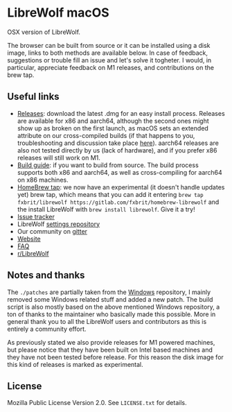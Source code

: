 # LibreWolf macOS

OSX version of LibreWolf.

The browser can be built from source or it can be installed using a disk image, links to both methods are available below.
In case of feedback, suggestions or trouble fill an issue and let's solve it togheter. I would, in particular, appreciate feedback on M1 releases, and contributions on the brew tap.

## Useful links
- [Releases](https://gitlab.com/librewolf-community/browser/macos/-/releases): download the latest .dmg for an easy install process. Releases are available for x86 and aarch64, although the second ones might show up as broken on the first launch, as macOS sets an extended attribute on our cross-compiled builds (if that happens to you, troubleshooting and discussion take place [here](https://gitlab.com/librewolf-community/browser/macos/-/issues/19)). aarch64 releases are also not tested directly by us (lack of hardware), and if you prefer x86 releases will still work on M1.
- [Build guide](./build_guide.md): if you want to build from source. The build process supports both x86 and aarch64, as well as cross-compiling for aarch64 on x86 machines.
- [HomeBrew tap](https://gitlab.com/fxbrit/homebrew-librewolf): we now have an experimental (it doesn't handle updates yet) brew tap, which means that you can add it entering `brew tap fxbrit/librewolf https://gitlab.com/fxbrit/homebrew-librewolf` and the install LibreWolf with `brew install librewolf`. Give it a try!
- [Issue tracker](https://gitlab.com/librewolf-community/browser/macos/-/issues)
- LibreWolf [settings repository](https://gitlab.com/librewolf-community/settings)
- Our community on [gitter](https://gitter.im/librewolf-community/librewolf)
- [Website](https://librewolf-community.gitlab.io/)
- [FAQ](https://gitlab.com/librewolf-community/settings/-/wikis/FAQ)
- [r/LibreWolf](https://www.reddit.com/r/LibreWolf/)

## Notes and thanks
The `./patches` are partially taken from the [Windows](https://gitlab.com/librewolf-community/browser/windows/) repository, I mainly removed some Windows related stuff and added a new patch. The build script is also mostly based on the above mentioned Windows repository, a ton of thanks to the maintainer who basically made this possible. More in general thank you to all the LibreWolf users and contributors as this is entirely a community effort.

As previously stated we also provide releases for M1 powered machines, but please notice that they have been built on Intel based machines and they have not been tested before release. For this reason the disk image for this kind of releases is marked as experimental.

## License
Mozilla Public License Version 2.0. See `LICENSE.txt` for details.
